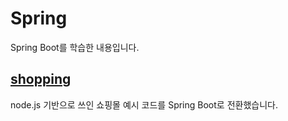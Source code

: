# Spring

Spring Boot를 학습한 내용입니다.

## [shopping](/spring/shopping/)

node.js 기반으로 쓰인 쇼핑몰 예시 코드를 Spring Boot로 전환했습니다.
